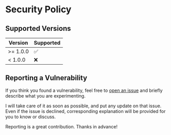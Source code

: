 # Security Policy

## Supported Versions

| Version  | Supported          |
|----------|--------------------|
| >= 1.0.0 | :white_check_mark: |
| < 1.0.0  | :x:                |


## Reporting a Vulnerability

If you think you found a vulnerability, feel free to [open an issue](https://github.com/danielduarte/flowed/issues/new) and briefly describe what you are experimenting.

I will take care of it as soon as possible, and put any update on that issue.
Even if the issue is declined, corresponding explanation will be provided for you to know or discuss.

Reporting is a great contribution.
Thanks in advance!
